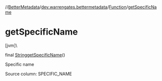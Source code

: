 //[BetterMetadata](../../../index.md)/[dev.warrengates.bettermetadata](../index.md)/[Function](index.md)/[getSpecificName](get-specific-name.md)

# getSpecificName

[jvm]\

final [String](https://docs.oracle.com/javase/8/docs/api/java/lang/String.html)[getSpecificName](get-specific-name.md)()

Specific name

Source column: SPECIFIC_NAME
